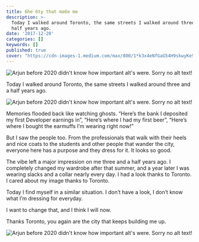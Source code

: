 ```yaml
---
title: 6he 6ty that ma6e me
description: >-
  Today I walked around Toronto, the same streets I walked around three and a
  half years ago.
date: '2017-12-20'
categories: []
keywords: []
published: true
cover: "https://cdn-images-1.medium.com/max/800/1*k3x4eNfGaG54H9skwyKeSA.png"
---
```


![Arjun before 2020 didn't know how important alt's were. Sorry no alt text!](https://cdn-images-1.medium.com/max/800/1*k3x4eNfGaG54H9skwyKeSA.png)

Today I walked around Toronto, the same streets I walked around three and a half years ago.

![Arjun before 2020 didn't know how important alt's were. Sorry no alt text!](https://cdn-images-1.medium.com/max/600/1*WoeWMNVfl0bQ5N18XPgmRA.jpeg)

Memories flooded back like watching ghosts. “Here’s the bank I deposited my first Developer earnings in”, “Here’s where I had my first beer”, “Here’s where I bought the earmuffs I’m wearing right now!”

But I saw the people too. From the professionals that walk with their heels and nice coats to the students and other people that wander the city, everyone here has a purpose and they dress for it. It looks so good.

The vibe left a major impression on me three and a half years ago. I completely changed my wardrobe after that summer, and a year later I was wearing slacks and a collar nearly every day. I had a look thanks to Toronto. I cared about my image thanks to Toronto.

Today I find myself in a similar situation. I don’t have a look, I don’t know what I’m dressing for everyday.

I want to change that, and I think I will now.

Thanks Toronto, you again are the city that keeps building me up.

![Arjun before 2020 didn't know how important alt's were. Sorry no alt text!](https://cdn-images-1.medium.com/max/800/1*QYKhx46z4iJ6eGeqonqkOw.jpeg)